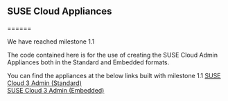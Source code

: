 ## SUSE Cloud Appliances
======

We have reached milestone 1.1

The code contained here is for the use of creating the SUSE Cloud Admin Appliances both in the Standard and Embedded formats.

You can find the appliances at the below links built with milestone 1.1
[SUSE Cloud 3 Admin (Standard)](https://susestudio.com/a/Mrr6vv/suse-cloud-3-admin)  
[SUSE Cloud 3 Admin (Embedded)](https://susestudio.com/a/Mrr6vv/suse-cloud-3-admin-embedded)  
